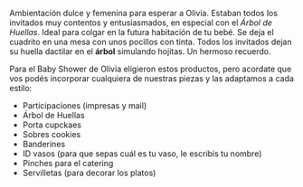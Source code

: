 Ambientación dulce y femenina para esperar a Olivia.
Estaban todos los invitados muy contentos y entusiasmados, en especial con el *Árbol de Huellas*. Ideal para colgar en la futura habitación de tu bebé. Se deja el cuadrito en una mesa con unos pocillos con tinta. Todos los invitados dejan su huella dactilar en el **árbol** simulando hojitas. Un hermoso recuerdo.

Para el Baby Shower de Olivia eligieron estos productos, pero acordate que vos podés incorporar cualquiera de nuestras piezas y las adaptamos a cada estilo:

- Participaciones (impresas y mail)
- Árbol de Huellas
- Porta cupckaes
- Sobres cookies
- Banderines
- ID vasos (para que sepas cuál es tu vaso, le escribís tu nombre)
- Pinches para el catering
- Servilletas (para decorar los platos)